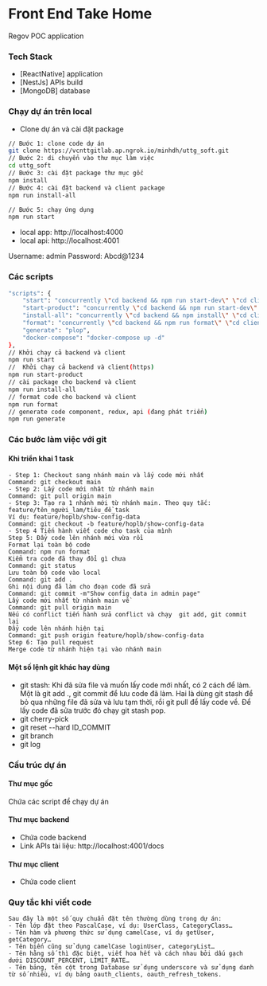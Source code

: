 # Front End Take Home
Regov POC application

### Tech Stack

- [ReactNative] application
- [NestJs] APIs build
- [MongoDB] database

### Chạy dự án trên local

- Clone dự án và cài đặt package


```sh
// Bước 1: clone code dự án
git clone https://vcnttgitlab.ap.ngrok.io/minhdh/uttg_soft.git
// Bước 2: di chuyển vào thư mục làm việc
cd uttg_soft
// Bước 3: cài đặt package thư mục gốc
npm install
// Bước 4: cài đặt backend và client package
npm run install-all

// Bước 5: chạy ứng dụng
npm run start
```

- local app: http://localhost:4000
- local api: http://localhost:4001


Username: admin
Password: Abcd@1234

### Các scripts 
```sh
"scripts": {
    "start": "concurrently \"cd backend && npm run start-dev\" \"cd client && npm run start\"",
    "start-product": "concurrently \"cd backend && npm run start-dev\" \"cd client && npm run start-https\"",
    "install-all": "concurrently \"cd backend && npm install\" \"cd client && npm install\"",
    "format": "concurrently \"cd backend && npm run format\" \"cd client && npm run format\"",
    "generate": "plop",
    "docker-compose": "docker-compose up -d"
},
// Khởi chạy cả backend và client
npm run start
//  Khởi chạy cả backend và client(https)
npm run start-product
// cài package cho backend và client
npm run install-all
// format code cho backend và client 
npm run format 
// generate code component, redux, api (đang phát triển)
npm run generate
```

### Các bước làm việc với git
#### Khi triển khai 1 task
```
- Step 1: Checkout sang nhánh main và lấy code mới nhất
Command: git checkout main
- Step 2: Lấy code mới nhât từ nhánh main
Command: git pull origin main
- Step 3: Tạo ra 1 nhánh mới từ nhánh main. Theo quy tắc: feature/tên_người_lam/tiêu_đề_task
Ví dụ: feature/hoplb/show-config-data
Command: git checkout -b feature/hoplb/show-config-data
- Step 4 Tiến hành viết code cho task của mình
Step 5: Đẩy code lên nhánh mới vừa rồi
Format lại toàn bộ code
Command: npm run format
Kiểm tra code đã thay đổi gì chưa
Command: git status
Lưu toàn bộ code vào local
Command: git add .
Ghi nội dung đã làm cho đoạn code đã sửa
Command: git commit -m"Show config data in admin page"
Lấy code mới nhất từ nhánh main về
Command: git pull origin main
Nếu có conflict tiến hành sửa conflict và chạy  git add, git commit lại
Đẩy code lên nhánh hiện tại
Command: git push origin feature/hoplb/show-config-data
Step 6: Tạo pull request
Merge code từ nhánh hiện tại vào nhánh main
```
#### Một số lệnh git khác hay dùng
- git stash: Khi đã sửa file và muốn lấy code mới nhất, có 2 cách để làm. Một là git add ., git commit để lưu code đã làm. Hai là dùng git stash để bỏ qua những file đã sửa và lưu tạm thời, rồi git pull để lấy code về. Để lấy code đã sửa trước đó chạy git stash pop.
- git cherry-pick
- git reset --hard ID_COMMIT
- git branch 
- git log
### Cấu trúc dự án
#### Thư mục gốc
Chứa các script để chạy dự án
#### Thư mục backend
- Chứa code backend
- Link APIs tài liệu: http://localhost:4001/docs
#### Thư mục client
- Chứa code client


### Quy tắc khi viết code
```
Sau đây là một số quy chuẩn đặt tên thường dùng trong dự án:
- Tên lớp đặt theo PascalCase, ví dụ: UserClass, CategoryClass…
- Tên hàm và phương thức sử dụng camelCase, ví dụ getUser, getCategory…
- Tên biến cũng sử dụng camelCase loginUser, categoryList…
- Tên hằng số thì đặc biệt, viết hoa hết và cách nhau bởi dấu gạch dưới DISCOUNT_PERCENT, LIMIT_RATE…
- Tên bảng, tên cột trong Database sử dụng underscore và sử dụng danh từ số nhiều, ví dụ bảng oauth_clients, oauth_refresh_tokens.

```


